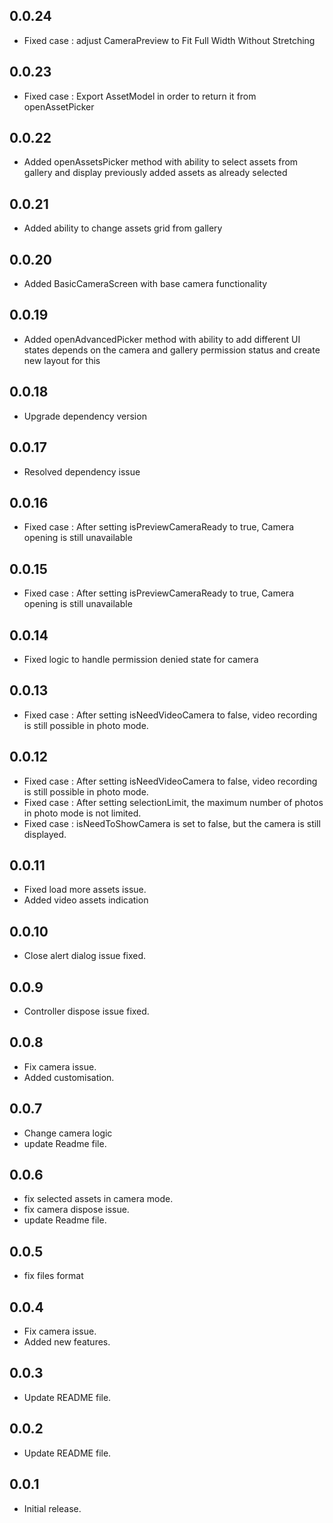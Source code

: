 ## 0.0.24
- Fixed case : adjust CameraPreview to Fit Full Width Without Stretching

## 0.0.23
- Fixed case : Export AssetModel in order to return it from openAssetPicker

## 0.0.22
- Added openAssetsPicker method with ability to select assets from gallery and display previously added assets as already selected

## 0.0.21
- Added ability to change assets grid from gallery

## 0.0.20
- Added BasicCameraScreen with base camera functionality

## 0.0.19
- Added openAdvancedPicker method with ability to add different UI states depends on the camera and gallery permission status and create new layout for this

## 0.0.18
- Upgrade dependency version

## 0.0.17
- Resolved dependency issue

## 0.0.16
- Fixed case : After setting isPreviewCameraReady to true, Camera opening is still unavailable

## 0.0.15
- Fixed case : After setting isPreviewCameraReady to true, Camera opening is still unavailable

## 0.0.14
- Fixed logic to handle permission denied state for camera

## 0.0.13
- Fixed case : After setting isNeedVideoCamera to false, video recording is still possible in photo mode.

## 0.0.12
- Fixed case : After setting isNeedVideoCamera to false, video recording is still possible in photo mode.
- Fixed case : After setting selectionLimit, the maximum number of photos in photo mode is not limited.
- Fixed case : isNeedToShowCamera is set to false, but the camera is still displayed.

## 0.0.11
- Fixed load more assets issue.
- Added video assets indication

## 0.0.10
- Close alert dialog issue fixed.

## 0.0.9
- Controller dispose issue fixed.

## 0.0.8
* Fix camera issue.
* Added customisation.

## 0.0.7
* Change camera logic
* update Readme file.

## 0.0.6
* fix selected assets in camera mode.
* fix camera dispose issue.
* update Readme file.

## 0.0.5
* fix files format

## 0.0.4
* Fix camera issue.
* Added new features.

## 0.0.3
* Update README file.

## 0.0.2
* Update README file.

## 0.0.1
* Initial release.
